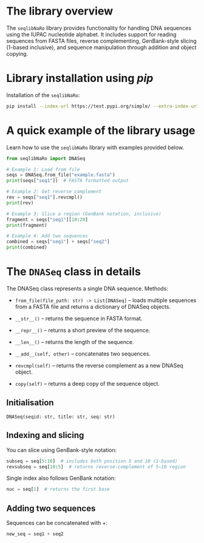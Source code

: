 # The library overview

The `seqlibNaRo` library provides functionality for handling DNA sequences using the IUPAC nucleotide alphabet. It includes support for reading sequences from FASTA files, reverse complementing, GenBank-style slicing (1-based inclusive), and sequence manipulation through addition and object copying.

# Library installation using _pip_

Installation of the `seqlibNaRo`:

```Bash
pip install --index-url https://test.pypi.org/simple/ --extra-index-url https://pypi.org/simple seqlibNaRo
```

# A quick example of the library usage

Learn how to use the `seqlibNaRo` library with examples provided below.

```Python
from seqlibNaRo import DNASeq

# Example 1: Load from file
seqs = DNASeq.from_file("example.fasta")
print(seqs["seq1"])  # FASTA formatted output

# Example 2: Get reverse complement
rev = seqs["seq1"].revcmpl()
print(rev)

# Example 3: Slice a region (GenBank notation, inclusive)
fragment = seqs["seq1"][10:20]
print(fragment)

# Example 4: Add two sequences
combined = seqs["seq1"] + seqs["seq2"]
print(combined)
```

# The `DNASeq` class in details

The DNASeq class represents a single DNA sequence.
Methods:

- `from_file(file_path: str) -> List[DNASeq]` – loads multiple sequences from a FASTA file and returns a dictionary of DNASeq objects.

- `__str__()` – returns the sequence in FASTA format.

- `__repr__()` – returns a short preview of the sequence.

- `__len__()` – returns the length of the sequence.

- `__add__(self, other)` – concatenates two sequences.

- `revcmpl(self)` – returns the reverse complement as a new DNASeq object.

- `copy(self)` – returns a deep copy of the sequence object.

## Initialisation

`DNASeq(seqid: str, title: str, seq: str)`

## Indexing and slicing

You can slice using GenBank-style notation:

```Python
subseq = seq[5:10]  # includes both position 5 and 10 (1-based)
revsubseq = seq[10:5]  # returns reverse-complement of 5–10 region
```

Single index also follows GenBank notation:

```Python
nuc = seq[1]  # returns the first base
```

## Adding two sequences

Sequences can be concatenated with +:

```Python
new_seq = seq1 + seq2
```

